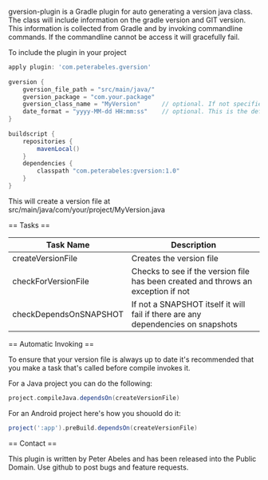 gversion-plugin is a Gradle plugin for auto generating a version java class. The class will include information on the gradle version and GIT version. This information is collected from Gradle and by invoking commandline commands. If the commandline cannot be access it will gracefully fail.

To include the plugin in your project

```groovy
apply plugin: 'com.peterabeles.gversion'
 
gversion {
    gversion_file_path = "src/main/java/"
    gversion_package = "com.your.package"
    gversion_class_name = "MyVersion"      // optional. If not specified GVersion is used
    date_format = "yyyy-MM-dd HH:mm:ss"    // optional. This is the default
}
 
buildscript {
    repositories {
        mavenLocal()
    }
    dependencies {
        classpath "com.peterabeles:gversion:1.0"
    }
}
```

This will create a version file at src/main/java/com/your/project/MyVersion.java

== Tasks ==

| Task Name   |   Description   |
| ------------|-----------------|
| createVersionFile      | Creates the version file |
| checkForVersionFile    | Checks to see if the version file has been created and throws an exception if not |
| checkDependsOnSNAPSHOT | If not a SNAPSHOT itself it will fail if there are any dependencies on snapshots  |

== Automatic Invoking ==

To ensure that your version file is always up to date it's recommended that you make a task that's called before compile invokes it.

For a Java project you can do the following:
```groovy
project.compileJava.dependsOn(createVersionFile)
```

For an Android project here's how you shouold do it:
```groovy
project(':app').preBuild.dependsOn(createVersionFile)
```

== Contact ==

This plugin is written by Peter Abeles and has been released into the Public Domain. Use github to post bugs and feature requests.